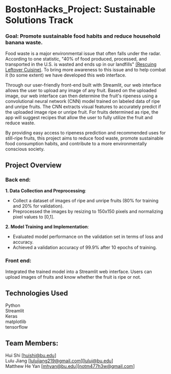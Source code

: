 # BostonHacks_Project: Sustainable Solutions Track

### **Goal: Promote sustainable food habits and reduce household banana waste.**

Food waste is a major environmental issue that often falls under the radar. According to one statistic, "40% of food produced, processed, and transported in the U.S. is wasted and ends up in our landfills" [(Rescuing Leftover Cuisine)](https://www.rescuingleftovercuisine.org/challenge?gad_source=1&gclid=Cj0KCQiA3uGqBhDdARIsAFeJ5r2bf9zu4hONZ45O7n7HOI3HEtk_oiF0UBkJLzPuD5gIfFl_bdHv2DUaAhjLEALw_wcB). To bring more awareness to this issue and to help combat it (to some extent) we have developed this web interface.

Through our user-friendly front-end built with Streamlit, our web interface allows the user to upload any image of any fruit. Based on the uploaded image, our web interface can then determine the fruit's ripeness using a convolutional neural network (CNN) model trained on labeled data of ripe and unripe fruits. The CNN extracts visual features to accurately predict if the uploaded image ripe or unripe fruit. For fruits determined as ripe, the app will suggest recipes that allow the user to fully utilize the fruit and reduce waste.

By providing easy access to ripeness prediction and recommended uses for still-ripe fruits, this project aims to reduce food waste, promote sustainable food consumption habits, and contribute to a more environmentally conscious society.

## Project Overview

### Back end:
**1. Data Collection and Preprocessing**:  <br /> 
- Collect a dataset of images of ripe and unripe fruits (80% for training and 20% for validation).
- Preprocessed the images by resizing to 150x150 pixels and normalizing pixel values to [0,1].

**2. Model Training and Implementation**: <br /> 
- Evaluated model performance on the validation set in terms of loss and accuracy.
- Achieved a validation accuracy of 99.9% after 10 epochs of training.

### Front end:  <br /> 
Integrated the trained model into a Streamlit web interface. Users can upload images of fruits and know whether the fruit is ripe or not.

## Technologies Used
Python
 <br /> Streamlit
 <br /> Keras
 <br /> matplotlib
 <br /> tensorflow

## Team Members:
Hui Shi [huishi@bu.edu]
 <br />Lulu Jiang [lulujiang219@gmail.com][luluj@bu.edu]
 <br />Matthew He Yan [mhyan@bu.edu][notm477h3w@gmail.com]
